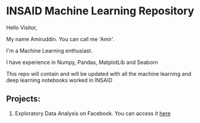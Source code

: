 # INSAID Machine Learning Repository #

Hello Visitor,

My name Amiruddin. You can call me 'Amir'.

I'm a Machine Learning enthusiast.

I have experience in Numpy, Pandas, MatplotLib and Seaborn

This repo will contain and will be updated with all the machine learning and deep learning notebooks worked in INSAID

## Projects: ##

1. Exploratory Data Analysis on Facebook. You can access it [here](https://github.com/amiruddin-g/INSAID_Practice/blob/master/Analysis%20on%20Facebook%20Utilization.ipynb)
    
